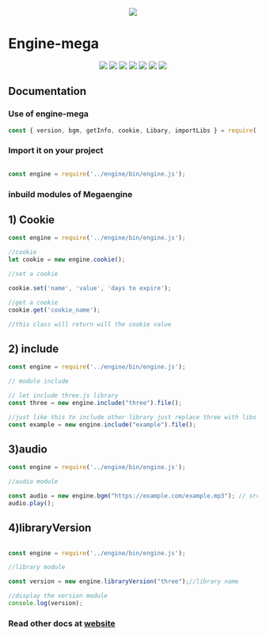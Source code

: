 <p align="center">
  <img src="https://images.hostmessage.info/login_logo/f8e66ecb91ee035df5ae20f0f4eaaa99.jpg">
</p>

# Engine-mega

<p align="center">
<img src="https://img.shields.io/badge/build-passing-brightgreen">
<img src="https://img.shields.io/badge/deployment-passing-brightgreen">
<img src="https://img.shields.io/badge/language-nodejs-red">
<img src="https://img.shields.io/badge/libs-Three.js-yellow">
<img src="https://img.shields.io/badge/libs-Babylon.js-lightblue">
<img src="https://img.shields.io/badge/libs-jquery-blue">
<img src="https://img.shields.io/badge/libs-bootstrap-lightgreen">

</p>

## Documentation

### Use of engine-mega

``` javascript
const { version, bgm, getInfo, cookie, Libary, importLibs } = require('../engine/bin/engine.js');

```
### Import it on your project
``` javascript

const engine = require('../engine/bin/engine.js');

```

### inbuild modules of Megaengine

## 1) Cookie

``` javascript
const engine = require('../engine/bin/engine.js');

//cookie
let cookie = new engine.cookie();

//set a cookie

cookie.set('name', 'value', 'days to expire');

//get a cookie
cookie.get('cookie_name');

//this class will return will the cookie value

```

## 2) include

``` javascript
const engine = require('../engine/bin/engine.js');

// module include

// let include three.js library
const three = new engine.include("three").file();

//just like this to include other library just replace three with libs name
const example = new engine.include("example").file();
```

## 3)audio

``` javascript
const engine = require('../engine/bin/engine.js');

//audio module

const audio = new engine.bgm("https://example.com/example.mp3"); // src of the audio
audio.play();

```

## 4)libraryVersion

``` javascript

const engine = require('../engine/bin/engine.js');

//library module

const version = new engine.libraryVersion("three");//library name

//display the version module
console.log(version);

```
### Read other docs at [website](https://engineme.ga/docs)
